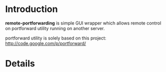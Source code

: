 # Introduction #

**remote-portforwarding** is simple GUI wrapper which allows remote control on portforward utility running on another server.

portforward utility is solely based on this project:
http://code.google.com/p/portforward/


# Details #